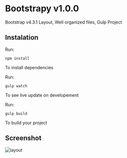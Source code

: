 # Bootstrapy v1.0.0

Bootstrap v4.3.1 Layout, Well organized files, Gulp Project

## Instalation

Run:

`npm install`

To install dependencies

Run:

`gulp watch`

To see live update on developement

Run:

`gulp build`

To build your project

## Screenshot
![layout](https://i.imgur.com/cW5QbBa.png)